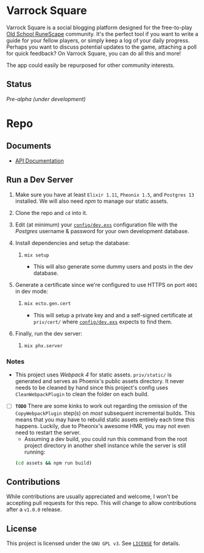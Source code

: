 # Varrock Square

Varrock Square is a social blogging platform designed for the free-to-play [Old School RuneScape](https://oldschool.runescape.com) community. It's the perfect tool if you want to write a guide for your fellow players, or simply keep a log of your daily progress. Perhaps you want to discuss potential updates to the game, attaching a poll for quick feedback? On Varrock Square, you can do all this and more!

The app could easily be repurposed for other community interests.

## Status

_Pre-alpha (under development)_

# Repo

## Documents

- [API Documentation](API.md)

## Run a Dev Server

1. Make sure you have at least `Elixir 1.11`, `Pheonix 1.5`, and `Postgres 13` installed. We will also need _npm_ to manage our static assets.
1. Clone the repo and `cd` into it.
1. Edit (at minimum) your [`config/dev.exs`](config/dev.exs) configuration file with the _Postgres_ username & password for your own development database.
1. Install dependencies and setup the database:

   1. ```bash
      mix setup
      ```

      - This will also generate some dummy users and posts in the dev database.

1. Generate a certificate since we're configured to use HTTPS on port `4001` in dev mode:

   1. ```bash
      mix ecto.gen.cert
      ```

      - This will setup a private key and and a self-signed certificate at `priv/cert/` where [`config/dev.exs`](config/dev.exs) expects to find them.

1. Finally, run the dev server:

   1. ```bash
      mix phx.server
      ```

### Notes

- This project uses _Webpack 4_ for static assets. `priv/static/` is generated and serves as Phoenix's public assets directory. It never needs to be cleaned by hand since this project's config uses `CleanWebpackPlugin` to clean the folder on each build.
- [ ] **`TODO`** There are some kinks to work out regarding the omission of the `CopyWebpackPlugin` step(s) on _most_ subsequent incremental builds. This means that you may have to rebuild static assets entirely each time this happens. Luckily, due to Pheonix's awesome HMR, you may not even need to restart the server.
  - Assuming a dev build, you could run this command from the root project directory in another shell instance while the server is still running:
  ```bash
  (cd assets && npm run build)
  ```

## Contributions

While contributions are usually appreciated and welcome, I won't be accepting pull requests for this repo. This will change to allow contributions after a `v1.0.0` release.

## License

This project is licensed under the `GNU GPL v3`. See [`LICENSE`](LICENSE) for details.
